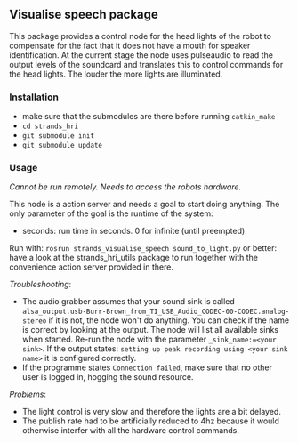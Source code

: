 ## Visualise speech package

This package provides a control node for the head lights of the robot to compensate for the fact that it does not have a 
mouth for speaker identification. At the current stage the node uses pulseaudio to read the output levels of the 
soundcard and translates this to control commands for the head lights. The louder the more lights are illuminated.

### Installation
* make sure that the submodules are there before running `catkin_make`
 * `cd strands_hri`
 * `git submodule init`
 * `git submodule update`

### Usage
_Cannot be run remotely. Needs to access the robots hardware._

This node is a action server and needs a goal to start doing anything. The only parameter of the goal is the runtime of 
the system:
* seconds: run time in seconds. 0 for infinite (until preempted)

Run with: `rosrun strands_visualise_speech sound_to_light.py`
or better: have a look at the strands_hri_utils package to run together with the convenience action server provided in 
there.

_Troubleshooting_:
* The audio grabber assumes that your sound sink is called `alsa_output.usb-Burr-Brown_from_TI_USB_Audio_CODEC-00-CODEC.analog-stereo` 
if it is not, the node won't do anything. You can check if the name is correct by looking at the output. The node will 
list all available sinks when started. Re-run the node with the parameter `_sink_name:=<your sink>`. If the output states: 
`setting up peak recording using <your sink name>` it is configured correctly.
* If the programme states `Connection failed`, make sure that no other user is logged in, hogging the sound resource.

_Problems_:
* The light control is very slow and therefore the lights are a bit delayed.
* The publish rate had to be artificially reduced to 4hz because it would otherwise interfer with all the hardware 
control commands.

